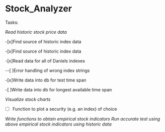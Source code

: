 # Stock_Analyzer

Tasks:

*Read historic stock price data*

-[x]Find source of historic index data

-[x]Find source of historic index data

-[x]Read data for all of Daniels indexes

--[ ]Error handling of wrong index strings

-[x]Write data into db for test time span

-[ ]Write data into db for longest available time span

*Visualize stock charts*

-[ ] Function to plot a security (e.g. an index) of choice

*Write functions to obtain empirical stock indicators*
*Run accurate test using above empirical stock indicators using historic data*
